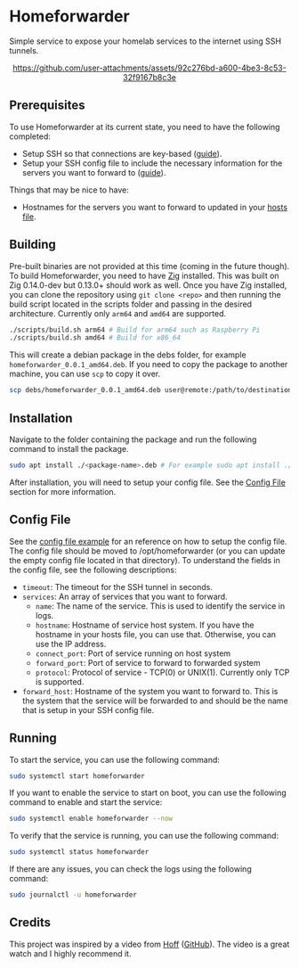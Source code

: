 # Homeforwarder

Simple service to expose your homelab services to the internet using SSH tunnels.
<div align="center">
  

https://github.com/user-attachments/assets/92c276bd-a600-4be3-8c53-32f9167b8c3e


</div>

## Prerequisites

To use Homeforwarder at its current state, you need to have the following completed:
- Setup SSH so that connections are key-based ([guide][ssh-key-link]).
- Setup your SSH config file to include the necessary information for the servers you want to forward to ([guide][ssh-config-link]).

Things that may be nice to have:
- Hostnames for the servers you want to forward to updated in your [hosts file][hosts-file-link].

## Building

Pre-built binaries are not provided at this time (coming in the future though). To build Homeforwarder, you need to have [Zig][zig-link] installed.
This was built on Zig 0.14.0-dev but 0.13.0+ should work as well.
Once you have Zig installed, you can clone the repository using `git clone <repo>` and then running the build script located in the scripts folder and passing in the desired architecture. 
Currently only `arm64` and `amd64` are supported.

```sh
./scripts/build.sh arm64 # Build for arm64 such as Raspberry Pi
./scripts/build.sh amd64 # Build for x86_64
```
This will create a debian package in the debs folder, for example `homeforwarder_0.0.1_amd64.deb`.
If you need to copy the package to another machine, you can use `scp` to copy it over.
```sh
scp debs/homeforwarder_0.0.1_amd64.deb user@remote:/path/to/destination
```

## Installation

Navigate to the folder containing the package and run the following command to install the package.
```sh
sudo apt install ./<package-name>.deb # For example sudo apt install ./homeforwarder_0.0.1_amd64.deb
```

After installation, you will need to setup your config file. See the [Config File](#config-file) section for more information.

## Config File

See the [config file example](config.example.json) for an reference on how to setup the config file.
The config file should be moved to /opt/homeforwarder (or you can update the empty config file located in that directory).
To understand the fields in the config file, see the following descriptions:
- `timeout`: The timeout for the SSH tunnel in seconds.
- `services`: An array of services that you want to forward.
  - `name`: The name of the service. This is used to identify the service in logs.
  - `hostname`: Hostname of service host system. If you have the hostname in your hosts file, you can use that. Otherwise, you can use the IP address.
  - `connect_port`: Port of service running on host system 
  - `forward_port`: Port of service to forward to forwarded system
  - `protocol`: Protocol of service - TCP(0) or UNIX(1). Currently only TCP is supported.
- `forward_host`: Hostname of the system you want to forward to. This is the system that the service will be forwarded to and should be the name that is setup in your SSH config file.

## Running

To start the service, you can use the following command:
```sh
sudo systemctl start homeforwarder
```

If you want to enable the service to start on boot, you can use the following command to enable and start the service:
```sh
sudo systemctl enable homeforwarder --now
```

To verify that the service is running, you can use the following command:
```sh
sudo systemctl status homeforwarder
```

If there are any issues, you can check the logs using the following command:
```sh
sudo journalctl -u homeforwarder
```

## Credits

This project was inspired by a video from [Hoff][hoff-video-link] ([GitHub][hoff-github-link]). The video is a great watch and I highly recommend it.

[ssh-key-link]: https://www.digitalocean.com/community/tutorials/how-to-configure-ssh-key-based-authentication-on-a-linux-server
[ssh-config-link]: https://linuxize.com/post/using-the-ssh-config-file
[hosts-file-link]: https://linuxhandbook.com/etc-hosts-file
[zig-link]: https://ziglang.org
[hoff-video-link]:  https://www.youtube.com/watch?v=aUBeJyfg9GQ
[hoff-github-link]: https://github.com/hoff-dot-world
